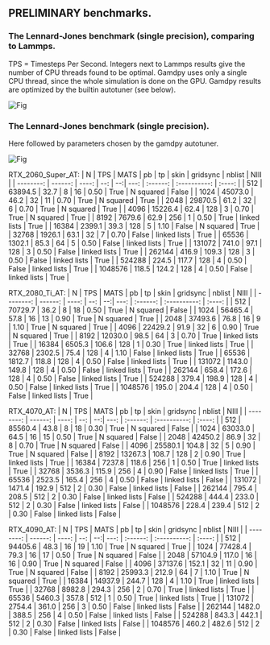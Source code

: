 ## PRELIMINARY benchmarks.

### The Lennard-Jones benchmark (single precision), comparing to Lammps. 

TPS = Timesteps Per Second. Integers next to Lammps results give the number of CPU threads found to be optimal. Gamdpy uses only a single CPU thread, since the whole simulation is done on the GPU. Gamdpy results are optimized by the builtin autotuner (see below).


![Fig](./Data/benchmark_LJ_compare_tps.png)

### The Lennard-Jones benchmark (single precision).

Here followed by parameters chosen by the gamdpy autotuner.

![Fig](./Data/benchmark_LJ_tps.png)

RTX_2060_Super_AT:
|        N  |   TPS   |  MATS |  pb | tp | skin | gridsync |  nblist      |  NIII  |
| --------: | ------: | ----: | --: | --:| ---: | :------: | :----------: | :----: |
|       512 | 63894.5 |  32.7 |   8 | 16 | 0.50 |   True   | N squared    | False  |
|      1024 | 45073.0 |  46.2 |  32 | 11 | 0.70 |   True   | N squared    | True   |
|      2048 | 29870.5 |  61.2 |  32 |  6 | 0.70 |   True   | N squared    | True   |
|      4096 | 15226.4 |  62.4 | 128 |  3 | 0.70 |   True   | N squared    | True   |
|      8192 |  7679.6 |  62.9 | 256 |  1 | 0.50 |   True   | linked lists | True   |
|     16384 |  2399.1 |  39.3 | 128 |  5 | 1.10 |   False  | N squared    | True   |
|     32768 |  1926.1 |  63.1 |  32 |  7 | 0.70 |   False  | linked lists | True   |
|     65536 |  1302.1 |  85.3 |  64 |  5 | 0.50 |   False  | linked lists | True   |
|    131072 |   741.0 |  97.1 | 128 |  3 | 0.50 |   False  | linked lists | True   |
|    262144 |   416.9 | 109.3 | 128 |  3 | 0.50 |   False  | linked lists | True   |
|    524288 |   224.5 | 117.7 | 128 |  4 | 0.50 |   False  | linked lists | True   |
|   1048576 |   118.5 | 124.2 | 128 |  4 | 0.50 |   False  | linked lists | True   |

RTX_2080_Ti_AT:
|        N  |   TPS   |  MATS |  pb | tp | skin | gridsync |  nblist      |  NIII  |
| --------: | ------: | ----: | --: | --:| ---: | :------: | :----------: | :----: |
|       512 | 70729.7 |  36.2 |   8 | 18 | 0.50 |   True   | N squared    | False  |
|      1024 | 56465.4 |  57.8 |  16 | 13 | 0.90 |   True   | N squared    | True   |
|      2048 | 37493.6 |  76.8 |  16 |  9 | 1.10 |   True   | N squared    | True   |
|      4096 | 22429.2 |  91.9 |  32 |  6 | 0.90 |   True   | N squared    | True   |
|      8192 | 12030.0 |  98.5 |  64 |  3 | 0.70 |   True   | linked lists | True   |
|     16384 |  6505.3 | 106.6 | 128 |  1 | 0.30 |   True   | linked lists | True   |
|     32768 |  2302.5 |  75.4 | 128 |  4 | 1.10 |   False  | linked lists | True   |
|     65536 |  1812.7 | 118.8 | 128 |  4 | 0.50 |   False  | linked lists | True   |
|    131072 |  1143.0 | 149.8 | 128 |  4 | 0.50 |   False  | linked lists | True   |
|    262144 |   658.4 | 172.6 | 128 |  4 | 0.50 |   False  | linked lists | True   |
|    524288 |   379.4 | 198.9 | 128 |  4 | 0.50 |   False  | linked lists | True   |
|   1048576 |   195.0 | 204.4 | 128 |  4 | 0.50 |   False  | linked lists | True   |

RTX_4070_AT:
|        N  |   TPS   |  MATS |  pb | tp | skin | gridsync |  nblist      |  NIII  |
| --------: | ------: | ----: | --: | --:| ---: | :------: | :----------: | :----: |
|       512 | 85560.4 |  43.8 |   8 | 18 | 0.30 |   True   | N squared    | False  |
|      1024 | 63033.0 |  64.5 |  16 | 15 | 0.50 |   True   | N squared    | False  |
|      2048 | 42450.2 |  86.9 |  32 |  8 | 0.70 |   True   | N squared    | False  |
|      4096 | 25580.1 | 104.8 |  32 |  5 | 0.90 |   True   | N squared    | False  |
|      8192 | 13267.3 | 108.7 | 128 |  2 | 0.90 |   True   | linked lists | True   |
|     16384 |  7237.8 | 118.6 | 256 |  1 | 0.50 |   True   | linked lists | True   |
|     32768 |  3536.3 | 115.9 | 256 |  4 | 0.90 |   False  | linked lists | True   |
|     65536 |  2523.5 | 165.4 | 256 |  4 | 0.50 |   False  | linked lists | False  |
|    131072 |  1471.4 | 192.9 | 512 |  2 | 0.30 |   False  | linked lists | False  |
|    262144 |   795.4 | 208.5 | 512 |  2 | 0.30 |   False  | linked lists | False  |
|    524288 |   444.4 | 233.0 | 512 |  2 | 0.30 |   False  | linked lists | False  |
|   1048576 |   228.4 | 239.4 | 512 |  2 | 0.30 |   False  | linked lists | False  |

RTX_4090_AT:
|        N  |   TPS   |  MATS |  pb | tp | skin | gridsync |  nblist      |  NIII  |
| --------: | ------: | ----: | --: | --:| ---: | :------: | :----------: | :----: |
|       512 | 94405.6 |  48.3 |  16 | 19 | 1.10 |   True   | N squared    | True   |
|      1024 | 77428.4 |  79.3 |  16 | 17 | 0.50 |   True   | N squared    | False  |
|      2048 | 57104.9 | 117.0 |  16 | 16 | 0.90 |   True   | N squared    | False  |
|      4096 | 37137.6 | 152.1 |  32 | 11 | 0.90 |   True   | N squared    | False  |
|      8192 | 25993.3 | 212.9 |  64 |  7 | 1.10 |   True   | N squared    | True   |
|     16384 | 14937.9 | 244.7 | 128 |  4 | 1.10 |   True   | linked lists | True   |
|     32768 |  8982.8 | 294.3 | 256 |  2 | 0.70 |   True   | linked lists | True   |
|     65536 |  5460.3 | 357.8 | 512 |  1 | 0.50 |   True   | linked lists | True   |
|    131072 |  2754.4 | 361.0 | 256 |  3 | 0.50 |   False  | linked lists | False  |
|    262144 |  1482.0 | 388.5 | 256 |  4 | 0.50 |   False  | linked lists | False  |
|    524288 |   843.3 | 442.1 | 512 |  2 | 0.30 |   False  | linked lists | False  |
|   1048576 |   460.2 | 482.6 | 512 |  2 | 0.30 |   False  | linked lists | False  |
